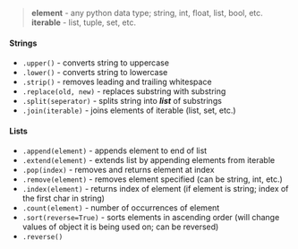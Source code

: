 > **element** - any python data type; string, int, float, list, bool, etc.
> **iterable** - list, tuple, set, etc.
#### Strings
- `.upper()` - converts string to uppercase
- `.lower()` - converts string to lowercase
- `.strip()` - removes leading and trailing whitespace
- `.replace(old, new)` - replaces substring with substring
- `.split(seperator)` - splits string into ***list*** of substrings
- `.join(iterable)` - joins elements of iterable (list, set, etc.)
#### Lists
- `.append(element)` - appends element to end of list
- `.extend(element)` - extends list by appending elements from iterable
- `.pop(index)` - removes and returns element at index
- `.remove(element)` - removes element specified (can be string, int, etc.)
- `.index(element)` - returns index of element (if element is string; index of the first char in string)
- `.count(element)` - number of occurrences of element
- `.sort(reverse=True)` - sorts elements in ascending order (will change values of object it is being used on; can be reversed)
- `.reverse()`